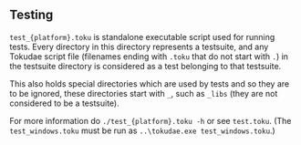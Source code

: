 ## Testing
`test_{platform}.toku` is standalone executable script used for running tests.
Every directory in this directory represents a testsuite, and any Tokudae
script file (filenames ending with `.toku` that do not start with `.`) in
the testsuite directory is considered as a test belonging to that testsuite.

This also holds special directories which are used by tests and so they
are to be ignored, these directories start with `_`, such as `_libs`
(they are not considered to be a testsuite).

For more information do `./test_{platform}.toku -h` or see `test.toku`.
(The `test_windows.toku` must be run as `..\tokudae.exe test_windows.toku`.)
